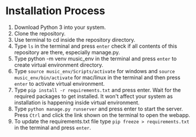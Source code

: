 # Installation Process

1. Download Python 3 into your system.
2. Clone the repository.
3. Use terminal to cd inside the repository directory.
4. Type ``` ls ``` in the terminal and press ```enter``` check if all contents of this repository are there, especially manage.py.
5. Type python -m venv music_env in the terminal and press ```enter``` to create virtual environment directory.
6. Type ```source music_env/Scripts/activate``` for windows and ```source music_env/bin/activate``` for mac/linux in the terminal and then press ```enter``` to activate virtual environment.
7. Type ```pip install -r requirements.txt``` and press enter. Wait for the required packages to get installed. It won't affect your system as installation is happening
inside virtual environment.
9. Type ```python manage.py runserver``` and press enter to start the server. Press ```Ctrl``` and click the link shown on the terminal to open the webapp.
10. To update the requirements.txt file type ```pip freeze > requirements.txt``` in the terminal and press ```enter```.

